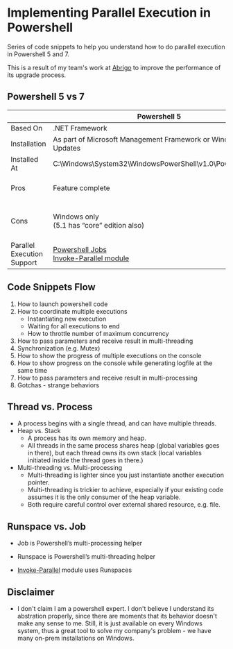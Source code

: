 # Implementing Parallel Execution in Powershell

Series of code snippets to help you understand how to do parallel execution in Powershell 5 and 7.

This is a result of my team's work at [Abrigo](https://www.abrigo.com/) to improve the performance of its upgrade process.

## Powershell 5 vs 7

|                            | Powershell 5                                                 | Powershell 7                                     |
|----------------------------|--------------------------------------------------------------|--------------------------------------------------|
| Based On                   | .NET Framework                                               | .NET Core 3.x                                    |
| Installation               | As part of Microsoft Management Framework or Windows Updates | [Separately installable package](https://github.com/PowerShell/PowerShell/releases/)                   |
| Installed At               | C:\Windows\System32\WindowsPowerShell\v1.0\Powershell.exe    | C:\Program Files\Powershell\7\pwsh.exe           |
| Pros                       | Feature complete                                             | Cross-platform <br/> Runs side-by-side with other versions |
| Cons                       | Windows only <br/> (5.1 has “core” edition also)   | Not implements all of Powershell 5 capabilities <br/> Not behaves exactly the same way as Powershell 5 |
| Parallel Execution Support | [Powershell Jobs](https://devblogs.microsoft.com/scripting/parallel-processing-with-jobs-in-powershell/) <br/> [Invoke-Parallel module](https://github.com/RamblingCookieMonster/Invoke-Parallel)  | [ForEach-Object -Parallel](https://devblogs.microsoft.com/powershell/powershell-foreach-object-parallel-feature/) |


## Code Snippets Flow

1. How to launch powershell code
2. How to coordinate multiple executions
    * Instantiating new execution
    * Waiting for all executions to end
    * How to throttle number of maximum concurrency
3. How to pass parameters and receive result in multi-threading
4. Synchronization (e.g. Mutex)
5. How to show the progress of multiple executions on the console
6. How to show progress on the console while generating logfile at the same time
7. How to pass parameters and receive result in multi-processing
8. Gotchas - strange behaviors

## Thread vs. Process

* A process begins with a single thread, and can have multiple threads.
* Heap vs. Stack
    * A process has its own memory and heap.
    * All threads in the same process shares heap (global variables goes in there), but each thread owns its own stack (local variables initiated inside the thread goes in there.)
* Multi-threading vs. Multi-processing
    * Multi-threading is lighter since you just instantiate another execution pointer.
    * Multi-threading is trickier to achieve, especially if your existing code assumes it is the only consumer of the heap variable.
    * Both require careful control over external shared resource, e.g. file.

## Runspace vs. Job

* Job is Powershell’s multi-processing helper
* Runspace is Powershell’s multi-threading helper

* [Invoke-Parallel](https://github.com/RamblingCookieMonster/Invoke-Parallel) module uses Runspaces

## Disclaimer

* I don't claim I am a powershell expert. I don't believe I understand its abstration properly, since there are moments that its behavior doesn't make any sense to me. Still, it is just available on every Windows system, thus a great tool to solve my company's problem - we have many on-prem installations on Windows.
